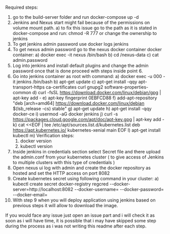 Required steps:
  1. go to the build-server folder and run docker-compose up -d
  2. Jenkins and Nexus start might fail because of the permissions on volume mount path.
      a) to fix this issue go to the path as it is stated in docker-compose and run: chmod -R 777 <path> or change the ownership to jenkins
  3. To get jenkins admin password use docker logs jenkins
  4. To get nexus admin password go to the nexus docker container docker container:
      a) docker exec -it nexus /bin/bash
      b) cd /nexus-data
      c) cat admin.password
  5. Log into jenkins and install default plugins and change the admin password once that is done proceed with steps inside point 6.
  6. Go into jenkins container as root with command:
      a) docker exec -u 000 -it jenkins /bin/bash
      b) apt-get update
      c) apt-get install -qqy apt-transport-https ca-certificates curl gnupg2 software-properties-common
      d)  curl -fsSL https://download.docker.com/linux/debian/gpg | apt-key add -
      e)  apt-key fingerprint 0EBFCD88
      f)  add-apt-repository "deb [arch=amd64] https://download.docker.com/linux/debian $(lsb_release -cs) stable"
      g)  apt-get update
      h)  apt-get install -qqy docker-ce
      i)  usermod -aG docker jenkins
      j)  curl -s https://packages.cloud.google.com/apt/doc/apt-key.gpg | apt-key add -
      k)  cat <<EOF | tee /etc/apt/sources.list.d/kubernetes.list
      deb https://apt.kubernetes.io/ kubernetes-xenial main
      EOF
      l) apt-get install kubectl
      m) Verification steps:
        1) docker version
        2) kubectl version
  7. Inside jenkins in credentials section select Secret file and there upload the admin.conf from your kubernetes cluster ( to give access of Jenkins to multiple clusters with this type of credentials )
  8. Open nexus ui log with admin and create the docker repository as hosted and set the HTTP access on port 8082
  9. Create kubernetes secret using following command in your cluster:
     a)  kubectl create secret docker-registry regcred --docker-server=http://localhost:8082 --docker-username=<nexusUsername> --docker-password=<nexusPassword> --docker-email=<YourEmail>
  10. With step 9 when you will deploy application using jenkins based on previous steps it will allow to download the image.

If you would face any issue just open an issue part and i will check it as soon as i will have time, it is possible that i may have skipped some step during the process as i was not writing this readme after each step.
